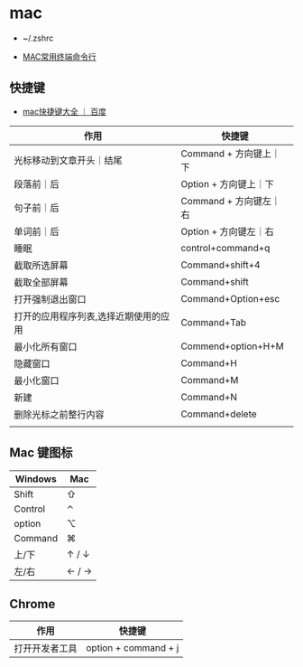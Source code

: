 # mac

* ~/.zshrc

* [MAC常用终端命令行](https://www.jianshu.com/p/4f66b1468646)

## 快捷键

* [mac快捷键大全 ｜ 百度](https://jingyan.baidu.com/article/08b6a591aac09614a909224f.html)

| 作用                                  | 快捷键                 |
| ------------------------------------- | ---------------------- |
| 光标移动到文章开头｜结尾              | Command + 方向键上｜下 |
| 段落前｜后                            | Option + 方向键上｜下  |
| 句子前｜后                            | Command + 方向键左｜右 |
| 单词前｜后                            | Option + 方向键左｜右  |
| 睡眠                                  | control+command+q      |
| 截取所选屏幕                          | Command+shift+4        |
| 截取全部屏幕                          | Command+shift          |
| 打开强制退出窗口                      | Command+Option+esc     |
| 打开的应用程序列表,选择近期使用的应用 | Command+Tab            |
| 最小化所有窗口                        | Commend+option+H+M     |
| 隐藏窗口                              | Command+H              |
| 最小化窗口                            | Command+M              |
| 新建                                  | Command+N              |
| 删除光标之前整行内容                  | Command+delete         |
|                                       |                        |



## Mac 键图标

| Windows | Mac   |
| ------- | ----- |
| Shift   | ⇧     |
| Control | ⌃     |
| option  | ⌥     |
| Command | ⌘     |
| 上/下   | ↑ / ↓ |
| 左/右   | ← / → |



## Chrome

| 作用           | 快捷键               |
| -------------- | -------------------- |
| 打开开发者工具 | option + command + j |

